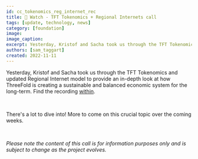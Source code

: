 ```yaml
---
id: cc_tokenomics_reg_internet_rec
title: 🍿 Watch - TFT Tokenomics + Regional Internets call 
tags: [update, technology, news]
category: [foundation]
image: 
image_caption: 
excerpt: Yesterday, Kristof and Sacha took us through the TFT Tokenomics and updated Regional Internet model to provide an in-depth look at how ThreeFold is creating a sustainable and balanced economic system for the long-term.
authors: [sam_taggart]
created: 2022-11-11
---
```


Yesterday, Kristof and Sacha took us through the TFT Tokenomics and updated Regional Internet model to provide an in-depth look at how ThreeFold is creating a sustainable and balanced economic system for the long-term. Find the recording [within](https://forum.threefold.io/t/tft-tokenomics-regional-internet-community-call-recording/3501).

<br/>

There's a lot to dive into! More to come on this crucial topic over the coming weeks.

<br/>

_Please note the content of this call is for information purposes only and is subject to change as the project evolves._